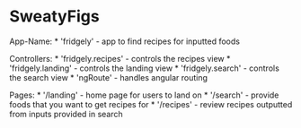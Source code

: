 # SweatyFigs

App-Name: 
	* 'fridgely'          -  app to find recipes for inputted foods

Controllers: 
	* 'fridgely.recipes'  -  controls the recipes view
	* 'fridgely.landing'  -  controls the landing view
	* 'fridgely.search'   -  controls the search view
	* 'ngRoute'   				-	 handles angular routing

Pages:
	* '/landing'				  -  home page for users to land on
	* '/search'					  -  provide foods that you want to get recipes for
	* '/recipes'          -  review recipes outputted from inputs provided in search